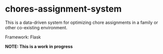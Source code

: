 # chores-assignment-system
This is a data-driven system for optimizing chore assignments in a family or other co-existing environment. 

Framework: Flask

**NOTE: This is a work in progress**
